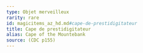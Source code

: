 ```yaml
---
type: Objet merveilleux
rarity: rare
id: magicitems_az_hd.md#cape-de-prestidigitateur
title: Cape de prestidigitateur
alias: Cape of the Mountebank
source: (CDC p155)
---
```


